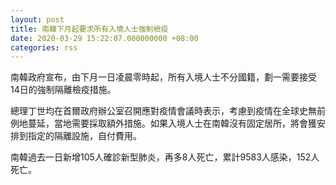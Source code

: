 ```yaml
---
layout: post
title: 南韓下月起要求所有入境人士強制檢疫
date: 2020-03-29 15:22:07.000000000 +08:00
categories: rss
---
```


南韓政府宣布，由下月一日凌晨零時起，所有入境人士不分國籍，劃一需要接受14日的強制隔離檢疫措施。

總理丁世均在首爾政府辦公室召開應對疫情會議時表示，考慮到疫情在全球史無前例地蔓延，當地需要採取額外措施。如果入境人士在南韓沒有固定居所，將會獲安排到指定的隔離設施，自付費用。

南韓過去一日新增105人確診新型肺炎，再多8人死亡，累計9583人感染，152人死亡。

